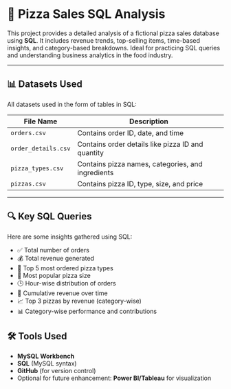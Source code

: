 # 🍕 Pizza Sales SQL Analysis

This project provides a detailed analysis of a fictional pizza sales database using **SQL**. It includes revenue trends, top-selling items, time-based insights, and category-based breakdowns. Ideal for practicing SQL queries and understanding business analytics in the food industry.


---

## 📊 Datasets Used

All datasets used in the form of tables in SQL:

| File Name         | Description                             |
|------------------|-----------------------------------------|
| `orders.csv`      | Contains order ID, date, and time        |
| `order_details.csv` | Contains order details like pizza ID and quantity |
| `pizza_types.csv` | Contains pizza names, categories, and ingredients |
| `pizzas.csv`      | Contains pizza ID, type, size, and price |

---

## 🔍 Key SQL Queries

Here are some insights gathered using SQL:

- ✅ Total number of orders
- 💰 Total revenue generated
- 🍕 Top 5 most ordered pizza types
- 📏 Most popular pizza size
- 🕒 Hour-wise distribution of orders
- 📆 Cumulative revenue over time
- 📈 Top 3 pizzas by revenue (category-wise)
- 📊 Category-wise performance and contributions


## 🛠️ Tools Used

- **MySQL Workbench**
- **SQL** (MySQL syntax)
- **GitHub** (for version control)
- Optional for future enhancement: **Power BI/Tableau** for visualization
